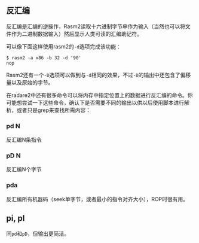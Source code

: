 ## 反汇编

反汇编是汇编的逆操作，Rasm2读取十六进制字节串作为输入（当然也可以将文件作为二进制数据输入）然后显示人类可读的汇编助记符。

可以像下面这样使用rasm2的`-d`选项完成该功能：

```
$ rasm2 -a x86 -b 32 -d '90'
nop
```

Rasm2还有一个`-D`选项可以做到与`-d`相同的效果，不过`-D`的输出中还包含了偏移量以及原始的字节。

在radare2中还有很多命令可以将内存中指定位置上的数据进行反汇编的命令。你可能想尝试一下这些命令，确认下是否需要不同的输出以供以后使用脚本进行解析，或者只是grep来查找所需内容：

### pd N

反汇编N条指令

### pD N

反汇编N个字节

### pda

反汇编所有机器码（seek单字节，或者最小的指令对齐大小），ROP时很有用。

## pi, pI

同`pd`和`pD`，但输出更简洁。
